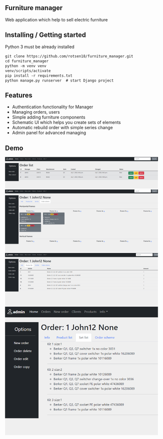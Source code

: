 ## Furniture manager

Web application which help to sell electric furniture

## Installing / Getting started

Python 3 must be already installed

```shell
git clone https://github.com/rotsen18/furniture_manager.git
cd furniture_manager
python -m venv venv
venv/scripts/activate
pip install -r requirements.txt
python manage.py runserver  # start Django project
```
## Features

* Authentication functionality for Manager
* Managing orders, users
* Simple adding furniture components
* Schematic UI which helps you create sets of elements
* Automatic rebuild order with simple series change
* Admin panel for advanced managing

## Demo
![img.png](img.png)
![img_1.png](img_1.png)
![img_2.png](img_2.png)
![img_3.png](img_3.png)
